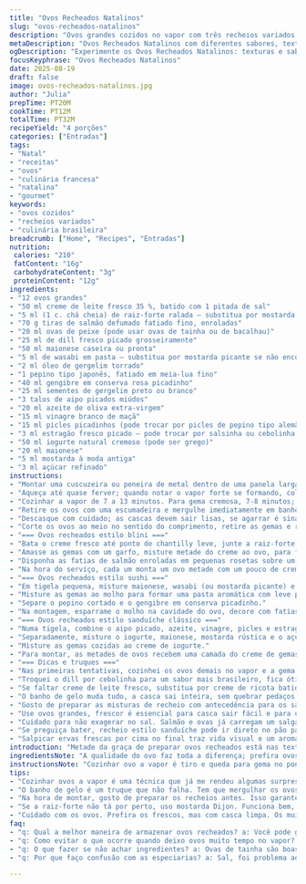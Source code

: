 ```yaml
---
title: "Ovos Recheados Natalinos"
slug: "ovos-recheados-natalinos"
description: "Ovos grandes cozidos no vapor com três recheios variados: estilo blini com creme e salmão defumado; estilo sushi com um toque de wasabi e gengibre; estilo sanduíche com creme de iogurte, aipo e mostarda rústica. Combinação de texturas e sabores para deixar o Natal ainda mais especial, sem glúten e sem nozes."
metaDescription: "Ovos Recheados Natalinos com diferentes sabores, texturas e aromas; uma opção que transforma seu Natal em uma refeição memorável"
ogDescription: "Experimente os Ovos Recheados Natalinos: texturas e sabores diversos que trazem um toque especial para o seu Natal."
focusKeyphrase: "Ovos Recheados Natalinos"
date: 2025-08-19
draft: false
image: ovos-recheados-natalinos.jpg
author: "Julia"
prepTime: PT20M
cookTime: PT12M
totalTime: PT32M
recipeYield: "4 porções"
categories: ["Entradas"]
tags:
- "Natal"
- "receitas"
- "ovos"
- "culinária francesa"
- "natalina"
- "gourmet"
keywords:
- "ovos cozidos"
- "recheios variados"
- "culinária brasileira"
breadcrumb: ["Home", "Recipes", "Entradas"]
nutrition: 
 calories: "210"
 fatContent: "16g"
 carbohydrateContent: "3g"
 proteinContent: "12g"
ingredients:
- "12 ovos grandes"
- "50 ml creme de leite fresco 35 %, batido com 1 pitada de sal"
- "5 ml (1 c. chá cheia) de raiz-forte ralada – substitua por mostarda Dijon se necessário"
- "70 g tiras de salmão defumado fatiado fino, enroladas"
- "20 ml ovas de peixe (pode usar ovas de tainha ou de bacalhau)"
- "25 ml de dill fresco picado grosseiramente"
- "50 ml maionese caseira ou pronta"
- "5 ml de wasabi em pasta – substitua por mostarda picante se não encontrar wasabi"
- "2 ml óleo de gergelim torrado"
- "1 pepino tipo japonês, fatiado em meia-lua fino"
- "40 ml gengibre em conserva rosa picadinho"
- "25 ml sementes de gergelim preto ou branco"
- "3 talos de aipo picados miúdos"
- "20 ml azeite de oliva extra-virgem"
- "15 ml vinagre branco de maçã"
- "15 ml picles picadinhos (pode trocar por picles de pepino tipo alemão)"
- "3 ml estragão fresco picado – pode trocar por salsinha ou cebolinha para variar o sabor"
- "50 ml iogurte natural cremoso (pode ser grego)"
- "20 ml maionese"
- "5 ml mostarda à moda antiga"
- "3 ml açúcar refinado"
instructions:
- "Montar uma cuscuzeira ou peneira de metal dentro de uma panela larga, com água suficiente mas sem que toque a peneira."
- "Aqueça até quase ferver; quando notar o vapor forte se formando, colocar delicadamente os ovos inteiros e fresquinhos, sem rachaduras aparentes."
- "Cozinhar a vapor de 7 a 13 minutos. Para gema cremosa, 7-8 minutos; gema um pouco mais firme porém macia, uns 10 minutos; gema completamente firme, 12-13 minutos. Sempre controlar o nível da água, repondo se necessário, evitar que seque ou que a panela fique tampada hermeticamente (o vapor precisa circular)."
- "Retire os ovos com uma escumadeira e mergulhe imediatamente em banho com água fria e gelo até esfriar, pelo menos 12 minutos, para interromper a cocção e facilitar a casca sair."
- "Descasque com cuidado; as cascas devem sair lisas, se agarrar é sinal de ovo mais fresco. Para evitar isso, use ovos que estejam na geladeira por uns 5 dias, ou acrescente um pouco de vinagre à água do banho frio."
- "Corte os ovos ao meio no sentido do comprimento, retire as gemas e reserve."
- "=== Ovos recheados estilo blini ==="
- "Bata o creme fresco até ponto de chantilly leve, junte a raiz-forte ralada (ou mostarda Dijon), acerte o sal."
- "Amasse as gemas com um garfo, misture metade do creme ao ovo, para ficar cremoso mas com textura."
- "Disponha as fatias de salmão enroladas em pequenas rosetas sobre um prato, as ovas e o dill picado."
- "Na hora do serviço, cada um monta um ovo metade com um pouco de creme no fundo, salmão, ovos de peixe e uma folhinha de dill – textura macia contra o defumado e o frescor das ervas."
- "=== Ovos recheados estilo sushi ==="
- "Em tigela pequena, misture maionese, wasabi (ou mostarda picante) e óleo de gergelim torrado, coloque uma pitadinha de sal."
- "Misture as gemas ao molho para formar uma pasta aromática com leve picância."
- "Separe o pepino cortado e o gengibre em conserva picadinho."
- "Na montagem, esparrame o molho na cavidade do ovo, decore com fatias de pepino e gengibre, salpique sementes de gergelim. Uma explosão de texturas, crocância e frescor, além do toque ácido do gengibre e o calor do wasabi."
- "=== Ovos recheados estilo sanduíche clássico ==="
- "Numa tigela, combine o aipo picado, azeite, vinagre, picles e estragão, tempere com sal e pimenta do reino moída na hora."
- "Separadamente, misture o iogurte, maionese, mostarda rústica e o açúcar. Deve ficar cremoso mas com pitadas de doçura que equilibram."
- "Misture as gemas cozidas ao creme de iogurte."
- "Para montar, as metades de ovos recebem uma camada do creme de gemas, uma colher do condicionante de aipo e um toque de pimenta extra se desejar."
- "=== Dicas e truques ==="
- "Nas primeiras tentativas, cozinhei os ovos demais no vapor e a gema ficou esfarelada, por isso, confie no visual: gema deve firmar nas bordas e balançar levemente no centro, sinal tátil que aprendi a não ignorar."
- "Troquei o dill por cebolinha para um sabor mais brasileiro, fica ótimo também."
- "Se faltar creme de leite fresco, substitua por creme de ricota batido com um pouco de leite para dar cremosidade."
- "O banho de gelo muda tudo, a casca sai inteira, sem quebrar pedaços que estragam a apresentação."
- "Gosto de preparar as misturas de recheio com antecedência para os sabores se assentarem melhor e o preparo no dia do evento é mais tranquilo."
- "Use ovos grandes, frescor é essencial para casca sair fácil e para um sabor limpo, nada pior que ovo velho aqui."
- "Cuidado para não exagerar no sal. Salmão e ovas já carregam um salgado próprio."
- "Se preguiça bater, recheio estilo sanduíche pode ir direto no pão para um snack improvisado, e ninguém reclama."
- "Salpicar ervas frescas por cima no final traz vida visual e um aroma delicioso que abre o apetite."
introduction: "Metade da graça de preparar ovos recheados está nas texturas inesperadas e nos pequenos detalhes que cada ingrediente traz. Neste Natal, brincar com diferentes estilos para colocar dentro da casca permite uma mesa mais interativa e sabores variados. Não é qualquer ovo cozido do restaurante de esquina; o vapor garante um cozimento uniforme, gema cremosa ou firme conforme seu gosto, e as combinações passeiam da França ao Japão com pitadas brasileiras. A experiência aqui é colecionar aromas, senti-los no ar, observar as tênues mudanças na cor da gema e entender que a cozinha é essencialmente sensorial. Preparar, montar, misturar, e ver a sombra das vozes dizendo “hum” à mesa."
ingredientsNote: "A qualidade do ovo faz toda a diferença; prefira ovos caipiras, frescos, com casca limpa e sem rachaduras. Se não achar raiz-forte fresca, um pouco de mostarda Dijon entrega a pungência. Ovas podem ser substituídas pelas de tainha tradicionais no Brasil, que proporcionam textura e cor. O creme fresco pode ser substituído por creme de ricota ou mascarpone, mas a leveza vai mudar. Owasabi às vezes incomoda paladares mais sensíveis - uma boa manteiga temperada tem seu lugar para dar sabor. Na falta do gengibre rosa industrializado, use um vinagrete com cenoura ralada para a crocância e acidez. O azeite deve ser extra-virgem para o frescor do aipo cair bem. Para picles, qualquer um da sua preferência vai bem, só evite o muito doce pra manter o equilíbrio. Esqueça receitas que mandam usar maionese industrial pura - misture sempre com iogurte ou creme para não ficar enjoativo."
instructionsNote: "Cozinhar ovo a vapor é tiro e queda para gema no ponto, mas exige atenção contínua no nivo da água e na temperatura do vapor. Um timer ajuda, mas a prática é olhar a translucidez da gema e a firmeza do ovo ao toque leve. O banho de gelo logo após é obrigatório, não arrisque pular essa etapa para evitar casa ressecada e casca grudada. Na montagem, misture gema com cremes em tigelas separadas para cada estilo, facilitar na hora de montar e evitar que líquidos se misturem. Use sacos de confeitar improvisados com sacos plásticos para distribuir os cremes dentro das metades do ovo com controle e visual. Não sobrecarregue os recheios para evitar que escorreguem do ovo. Comece com camadas finas e depois experimente. O convite é deixar cada pessoa criar na própria boca as combinações. E não esqueça de um fio de azeite ou um toque de pimenta do reino para finalizar, o contraste salgado, ácido e picante transforma o simples em surpreendente."
tips:
- "Cozinhar ovos a vapor é uma técnica que já me rendeu algumas surpresas. Da primeira vez, deixei os ovos muitos minutos. A gema ficou seca e esfarelada. Cozinhar de 7 a 13 minutos é fundamental. Gema deve firmar nas bordas. Se balança no meio, tá no ponto."
- "O banho de gelo é um truque que não falha. Tem que mergulhar os ovos imediatamente após o cozimento. Isso ajuda a casca sair sem quebrar. Mais de uma vez, ignorei isso e me arrependi. A casca grudou, isso estraga a apresentação."
- "Na hora de montar, gosto de preparar os recheios antes. Isso garante que os sabores se misturem bem. Misturar gema com creme separado. Ajuda a não misturar o gosto do salmão com o do wasabi, por exemplo. Organizar tudo é essencial."
- "Se a raiz-forte não tá por perto, uso mostarda Dijon. Funciona bem, mas o sabor muda um pouco. Às vezes, troco o wasabi por uma boa mostarda picante. O picante é importante mas tem que ficar equilibrado. Poe depois, sempre é possível."
- "Cuidado com os ovos. Prefira os frescos, mas com casca limpa. Os muito novos muitas vezes grudam. Deixar alguns dias na geladeira facilita tirar a casca. Aprendi isso na prática. Mudei o que faço, sem dúvida, vale a pena."
faq:
- "q: Qual a melhor maneira de armazenar ovos recheados? a: Você pode guardar na geladeira, por até três dias. Se usar maionese, atenção - aumenta a chance de estragar. Melhor sempre consumir mais cedo."
- "q: Como evitar o que ocorre quando deixo ovos muito tempo no vapor? a: Retire entre 7 e 10 minutos. Sigo isso e o truque é o visual. Gema firme nas bordas, balança um pouco no meio."
- "q: O que fazer se não achar ingredientes? a: Ovas de tainha são boas. E não desanime. Troco dill por cebolinha às vezes. Funciona também. Use a criatividade com o que tiver."
- "q: Por que faço confusão com as especiarias? a: Sal, foi problema aqui. Salmão já é salgado. Então, seja leve. Sempre provo durante o preparo. A mistura deve equilibrar sabores diferentes e não sobressaírem."

---
```

